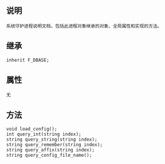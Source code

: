 ## 说明

    系统守护进程说明文档，包括此进程对象继承的对象、全局属性和实现的方法。

## 继承

    inherit F_DBASE;

## 属性

    无

## 方法

    void load_config();
    int query_int(string index);
    string query_string(string index);
    string query_remember(string index);
    string query_affix(string index);
    string query_config_file_name();
